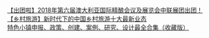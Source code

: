  
[【出团啦】2018年第六届澳大利亚国际精酿会议及展览会中联展团出团！](http://www.dianyue.me/archives/617/a9wjwn4ecuju928s/)  
[【乡村旅游】新时代下的中国乡村旅游十大最新业态](http://www.dianyue.me/archives/880/205hzt2m9t6c8xbh/)  
[特色小镇申报、政策、创建、案例、研究、设计最全合集（收藏版）](http://www.dianyue.me/archives/360/c3fcggelv9t84fhw/)